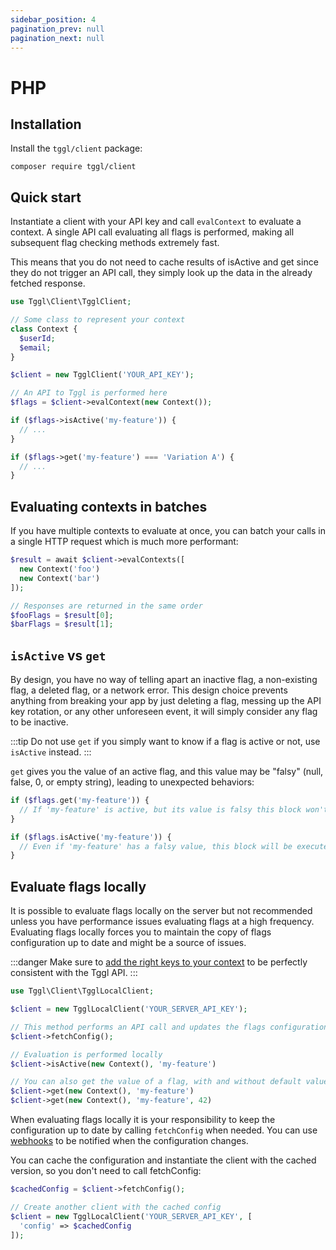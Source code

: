 ```yaml
---
sidebar_position: 4
pagination_prev: null
pagination_next: null
---
```


# PHP
## Installation
Install the `tggl/client` package:
```
composer require tggl/client
```

## Quick start

Instantiate a client with your API key and call `evalContext` to evaluate a context. A single API call evaluating all flags is performed, making all subsequent flag checking methods extremely fast.

This means that you do not need to cache results of isActive and get since they do not trigger an API call, they simply look up the data in the already fetched response.

```php
use Tggl\Client\TgglClient;

// Some class to represent your context
class Context {
  $userId;
  $email;
}

$client = new TgglClient('YOUR_API_KEY');

// An API to Tggl is performed here
$flags = $client->evalContext(new Context());

if ($flags->isActive('my-feature')) {
  // ...
}

if ($flags->get('my-feature') === 'Variation A') {
  // ...
}
```

## Evaluating contexts in batches

If you have multiple contexts to evaluate at once, you can batch your calls in a single HTTP request which is much more performant:

```php
$result = await $client->evalContexts([
  new Context('foo')
  new Context('bar')
]);

// Responses are returned in the same order
$fooFlags = $result[0];
$barFlags = $result[1];
```

## `isActive` vs `get`

By design, you have no way of telling apart an inactive flag, a non-existing flag, a deleted flag, or a network error.
This design choice prevents anything from breaking your
app by just deleting a flag, messing up the API key rotation, or any other unforeseen event, it will simply consider any flag to be inactive.

:::tip
Do not use `get` if you simply want to know if a flag is active or not, use `isActive` instead.
:::

`get` gives you the value of an active flag, and this value may be "falsy" (null, false, 0, or empty string), leading to unexpected behaviors:

```php
if ($flags.get('my-feature')) {
  // If 'my-feature' is active, but its value is falsy this block won't be executed
}

if ($flags.isActive('my-feature')) {
  // Even if 'my-feature' has a falsy value, this block will be executed
}
```

## Evaluate flags locally

It is possible to evaluate flags locally on the server but not recommended unless you have performance issues evaluating flags at a high frequency. Evaluating flags locally forces you to maintain the copy of flags configuration up to date and might be a source of issues.

:::danger
Make sure to [add the right keys to your context](../api/server-side-flags-evaluation#important-differences-with-the-api) to be perfectly consistent with the Tggl API.
:::

```php
use Tggl\Client\TgglLocalClient;

$client = new TgglLocalClient('YOUR_SERVER_API_KEY');

// This method performs an API call and updates the flags configuration
$client->fetchConfig();

// Evaluation is performed locally
$client->isActive(new Context(), 'my-feature')

// You can also get the value of a flag, with and without default value
$client->get(new Context(), 'my-feature')
$client->get(new Context(), 'my-feature', 42)
```

When evaluating flags locally it is your responsibility to keep the configuration up to date by calling `fetchConfig` when needed. You can use [webhooks](../api/webhooks) to be notified when the configuration changes.

You can cache the configuration and instantiate the client with the cached version, so you don't need to call fetchConfig:

```php
$cachedConfig = $client->fetchConfig();

// Create another client with the cached config
$client = new TgglLocalClient('YOUR_SERVER_API_KEY', [
  'config' => $cachedConfig
]);
```